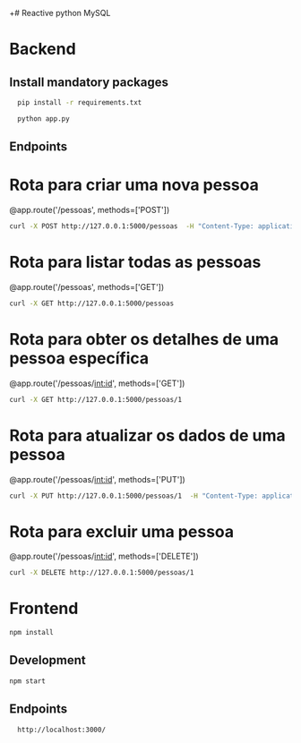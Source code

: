 +# Reactive python MySQL

# Backend

## Install mandatory packages

```bash
  pip install -r requirements.txt
```

```bash
  python app.py
```

## Endpoints

# Rota para criar uma nova pessoa

@app.route('/pessoas', methods=['POST'])

```bash
curl -X POST http://127.0.0.1:5000/pessoas  -H "Content-Type: application/json"  -d "{\"id\": 1,\"nome\": \"Rafael Martini\",\"rg\":\"156587598\",\"cpf\":\"25688784859\",\"dataNascimento\":\"02/04/1996\",\"dataAdmissao\":\"01/11/2023\"}"

```

# Rota para listar todas as pessoas

@app.route('/pessoas', methods=['GET'])

```bash
curl -X GET http://127.0.0.1:5000/pessoas
```

# Rota para obter os detalhes de uma pessoa específica

@app.route('/pessoas/<int:id>', methods=['GET'])

```bash
curl -X GET http://127.0.0.1:5000/pessoas/1
```

# Rota para atualizar os dados de uma pessoa

@app.route('/pessoas/<int:id>', methods=['PUT'])

```bash
curl -X PUT http://127.0.0.1:5000/pessoas/1  -H "Content-Type: application/json"  -d "{\"nome\": \"Rafael Martini Brandao\"}"
```

# Rota para excluir uma pessoa

@app.route('/pessoas/<int:id>', methods=['DELETE'])

```bash
curl -X DELETE http://127.0.0.1:5000/pessoas/1
```

# Frontend

```bash
npm install
```

## Development

```bash
npm start
```

## Endpoints

```
  http://localhost:3000/
```
